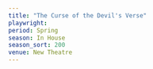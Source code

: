 ```yaml
---
title: "The Curse of the Devil's Verse"
playwright:
period: Spring
season: In House
season_sort: 200
venue: New Theatre
---
```

